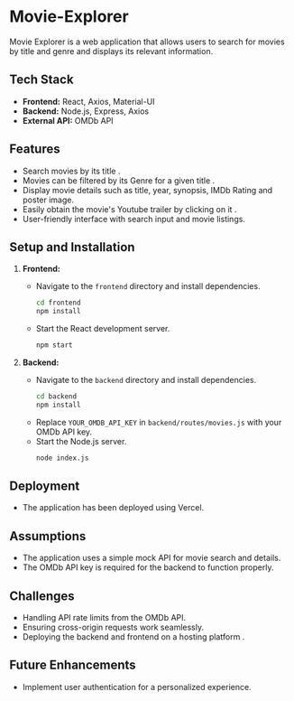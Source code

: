 # Movie-Explorer

Movie Explorer is a web application that allows users to search for movies by title and genre and displays its relevant information.

## Tech Stack
- **Frontend:** React, Axios, Material-UI
- **Backend:** Node.js, Express, Axios
- **External API:** OMDb API

## Features
- Search movies by its title .
- Movies can be filtered by its Genre for a given title .
- Display movie details such as title, year, synopsis, IMDb Rating and poster image.
- Easily obtain the movie's Youtube trailer by clicking on it .
- User-friendly interface with search input and movie listings.

## Setup and Installation
1. **Frontend:**
   - Navigate to the `frontend` directory and install dependencies.
     ```bash
     cd frontend
     npm install
     ```
   - Start the React development server.
     ```bash
     npm start
     ```

2. **Backend:**
   - Navigate to the `backend` directory and install dependencies.
     ```bash
     cd backend
     npm install
     ```
   - Replace `YOUR_OMDB_API_KEY` in `backend/routes/movies.js` with your OMDb API key.
   - Start the Node.js server.
     ```bash
     node index.js
     ```

## Deployment
- The application has been deployed using Vercel.

## Assumptions
- The application uses a simple mock API for movie search and details.
- The OMDb API key is required for the backend to function properly.

## Challenges
- Handling API rate limits from the OMDb API.
- Ensuring cross-origin requests work seamlessly.
- Deploying the backend and frontend on a hosting platform .

## Future Enhancements
- Implement user authentication for a personalized experience.
